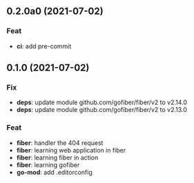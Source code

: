 ## 0.2.0a0 (2021-07-02)

### Feat

- **ci**: add pre-commit

## 0.1.0 (2021-07-02)

### Fix

- **deps**: update module github.com/gofiber/fiber/v2 to v2.14.0
- **deps**: update module github.com/gofiber/fiber/v2 to v2.13.0

### Feat

- **fiber**: handler the 404 request
- **fiber**: learning web application in fiber
- **fiber**: learning fiber in action
- **fiber**: learning gofiber
- **go-mod**: add .editorconfig
